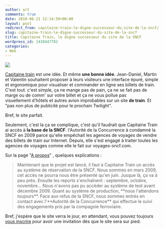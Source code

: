 ```yaml
---
author: art
comments: true
date: 2010-06-21 12:14:59+00:00
layout: post
redirect_from: capitaine-train-le-digne-successeur-du-site-de-la-sncf/
slug: capitaine-train-le-digne-successeur-du-site-de-la-sncf
title: Capitaine Train, le digne successeur du site de la SNCF
wordpress_id: 1438447702
categories:
- Web
---
```


[![](https://static.irz.fr/2010/06/capitaine-train.png)](https://www.capitainetrain.com/welcome/5aade0)

[Capitaine train](https://www.capitainetrain.com/welcome/5aade0) est une idée. Et même **une bonne idée**. Jean-Daniel, Martin et Valentin souhaitent proposer à leurs visiteurs une interface épuré, simple et ergonomique pour visualiser et commander en ligne ses billets de train. C'est tout. c'est simple, ça ne mange pas de pain, ça ne se fait pas de marge ou de comm' sur votre billet et ça ne vous pollue pas visuellement d’hôtels et autres avion improbables sur un site **de train**. Et "pas non plus de publicité pour le prochain Twilight".

Bref, le site parfait.

Seulement, c'est la ça se complique, c'est qu'il faudrait que Capitaine Train ai accès à **la base de la SNCF**. l'Autorité de la Concurrence à condamné la SNCF en 2009 parce qu'elle empêchait les agences de voyages de vendre des billets de train sur Internet. Depuis, elle s'est engagé à traiter toutes les agences de voyages comme elle le fait sur voyages-sncf.com.

Sur la page "[A propos](http://www.capitainetrain.com/about)" , quelques explications :


<blockquote>Maintenant que le projet est lancé, il faut à Capitaine Train un accès au système de réservation de la SNCF. Nous sommes en mars 2009, cet accès ne pourra nous être présenté qu'en juin. Jusque là, ça va à peu près. Ensuite les reports s'enchaînent : septembre, octobre, novembre... Nous n'avons pas pu accéder au système de test avant décembre 2009. Quant au système de production, **nous l'attendons toujours**. Face aux refus de la SNCF, nous sommes entrés en contact avec l'**Autorité de la Concurrence** qui effectue le suivi des engagements pris par la compagnie ferroviaire.</blockquote>


Bref, j'espère que le site verra le jour, en attendant, vous pouvez toujours [vous inscrire](https://www.capitainetrain.com/welcome/5aade0) pour avoir une invitation dès que le site sera sur pied.
